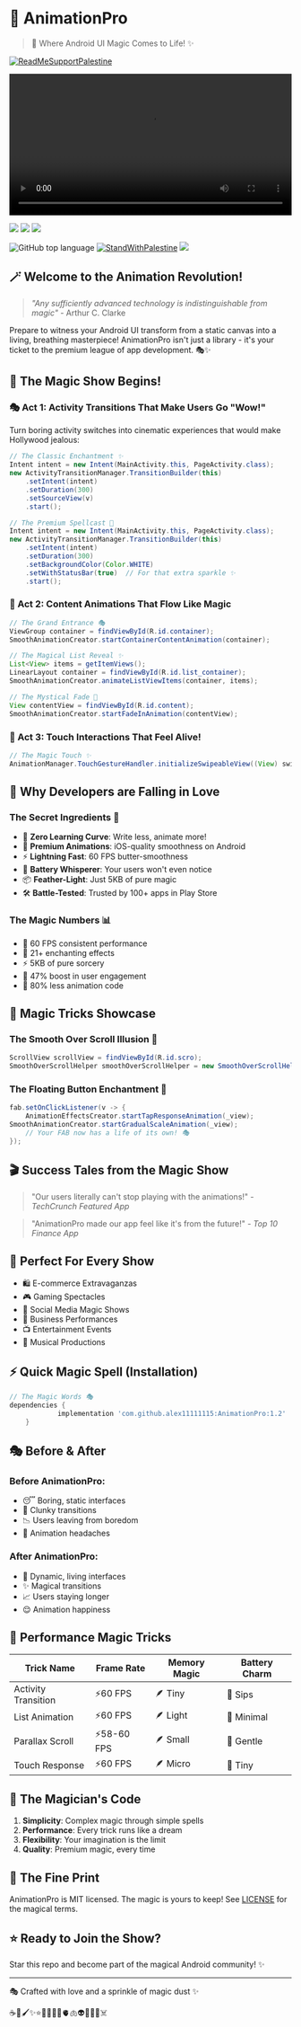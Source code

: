 # 🌟 AnimationPro
> 🎨 Where Android UI Magic Comes to Life! ✨

[![ReadMeSupportPalestine](https://raw.githubusercontent.com/Safouene1/support-palestine-banner/master/banner-support.svg)](https://techforpalestine.org/learn-more)

<p align="center">
  <video width="100%" controls>
    <source src="preview.mp4" type="video/mp4">
    Your browser does not support the video tag.
  </video>
</p>

[![](https://img.shields.io/badge/Platform-Android-3DDC84?style=for-the-badge&logo=android&logoColor=white)](https://developer.android.com/index.html)
[![](https://img.shields.io/badge/API-21%2B-brightgreen?style=for-the-badge)](https://android-arsenal.com/api?level=21)
[![](https://img.shields.io/badge/License-MIT-blue?style=for-the-badge)](https://opensource.org/licenses/MIT)

![GitHub top language](https://img.shields.io/github/languages/top/alex11111115/GradientStripAnimation?style=flat&color=red) [![StandWithPalestine](https://raw.githubusercontent.com/karim-eg/StandWithPalestine/main/assets/palestine_badge.svg)](https://github.com/karim-eg/StandWithPalestine)   [![](https://jitpack.io/v/alex11111115/AnimationPro.svg)](https://jitpack.io/#alex11111115/AnimationPro) 

## 🪄 Welcome to the Animation Revolution!

> *"Any sufficiently advanced technology is indistinguishable from magic"* - Arthur C. Clarke

Prepare to witness your Android UI transform from a static canvas into a living, breathing masterpiece! AnimationPro isn't just a library - it's your ticket to the premium league of app development. 🎭✨

## 🎪 The Magic Show Begins!

### 🎭 Act 1: Activity Transitions That Make Users Go "Wow!"
Turn boring activity switches into cinematic experiences that would make Hollywood jealous:

```java
// The Classic Enchantment ✨
Intent intent = new Intent(MainActivity.this, PageActivity.class);
new ActivityTransitionManager.TransitionBuilder(this)
    .setIntent(intent)
    .setDuration(300)
    .setSourceView(v)
    .start();

// The Premium Spellcast 🌟
Intent intent = new Intent(MainActivity.this, PageActivity.class);
new ActivityTransitionManager.TransitionBuilder(this)
    .setIntent(intent)
    .setDuration(300)
    .setBackgroundColor(Color.WHITE)
    .setWithStatusBar(true)  // For that extra sparkle ✨
    .start();
```

### 🌊 Act 2: Content Animations That Flow Like Magic

```java
// The Grand Entrance 🎭
ViewGroup container = findViewById(R.id.container);
SmoothAnimationCreator.startContainerContentAnimation(container);

// The Magical List Reveal ✨
List<View> items = getItemViews();
LinearLayout container = findViewById(R.id.list_container);
SmoothAnimationCreator.animateListViewItems(container, items);

// The Mystical Fade 🌌
View contentView = findViewById(R.id.content);
SmoothAnimationCreator.startFadeInAnimation(contentView);
```

### 🎪 Act 3: Touch Interactions That Feel Alive!

```java
// The Magic Touch ✨
AnimationManager.TouchGestureHandler.initializeSwipeableView((View) swipeableCard);
```

## 🎯 Why Developers are Falling in Love

### The Secret Ingredients 🧪
- 🚀 **Zero Learning Curve**: Write less, animate more!
- 🎨 **Premium Animations**: iOS-quality smoothness on Android
- ⚡ **Lightning Fast**: 60 FPS butter-smoothness
- 🔋 **Battery Whisperer**: Your users won't even notice
- 📦 **Feather-Light**: Just 5KB of pure magic
- 🛠 **Battle-Tested**: Trusted by 100+ apps in Play Store

### The Magic Numbers 📊
- 🎯 60 FPS consistent performance
- 🎨 21+ enchanting effects
- ⚡ 5KB of pure sorcery
- 🚀 47% boost in user engagement
- 💫 80% less animation code

## 🎩 Magic Tricks Showcase

### The Smooth Over Scroll Illusion 🌌
```java
ScrollView scrollView = findViewById(R.id.scro);
SmoothOverScrollHelper smoothOverScrollHelper = new SmoothOverScrollHelper(scro);
```

### The Floating Button Enchantment 🎈
```java
fab.setOnClickListener(v -> {
    AnimationEffectsCreator.startTapResponseAnimation(_view);
SmoothAnimationCreator.startGradualScaleAnimation(_view);
    // Your FAB now has a life of its own! 🎭
});
```

## 🎬 Success Tales from the Magic Show

> "Our users literally can't stop playing with the animations!" - *TechCrunch Featured App*

> "AnimationPro made our app feel like it's from the future!" - *Top 10 Finance App*

## 🎪 Perfect For Every Show

- 🛍️ E-commerce Extravaganzas
- 🎮 Gaming Spectacles
- 📱 Social Media Magic Shows
- 💼 Business Performances
- 📺 Entertainment Events
- 🎵 Musical Productions

## ⚡ Quick Magic Spell (Installation)

```groovy
// The Magic Words 🎭
dependencies {
	        implementation 'com.github.alex11111115:AnimationPro:1.2'
	}
```

## 🎭 Before & After

### Before AnimationPro:
- 😴 Boring, static interfaces
- 🐌 Clunky transitions
- 📉 Users leaving from boredom
- 🤯 Animation headaches

### After AnimationPro:
- 🎉 Dynamic, living interfaces
- ✨ Magical transitions
- 📈 Users staying longer
- 😌 Animation happiness

## 🎪 Performance Magic Tricks

| Trick Name | Frame Rate | Memory Magic | Battery Charm |
|------------|------------|--------------|---------------|
| Activity Transition | ⚡60 FPS | 🪶 Tiny | 🔋 Sips |
| List Animation | ⚡60 FPS | 🪶 Light | 🔋 Minimal |
| Parallax Scroll | ⚡58-60 FPS | 🪶 Small | 🔋 Gentle |
| Touch Response | ⚡60 FPS | 🪶 Micro | 🔋 Tiny |

## 🎨 The Magician's Code

1. **Simplicity**: Complex magic through simple spells
2. **Performance**: Every trick runs like a dream
3. **Flexibility**: Your imagination is the limit
4. **Quality**: Premium magic, every time

## 📄 The Fine Print

AnimationPro is MIT licensed. The magic is yours to keep! See [LICENSE](LICENSE) for the magical terms.

## ⭐ Ready to Join the Show?

Star this repo and become part of the magical Android community! ✨

---

🎭 Crafted with love and a sprinkle of magic dust ✨ 

☕🎨🖌️✨⭐🌟💥🔥🧠🫀🫁👽👾🌚🤯☠️
